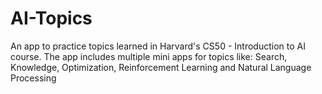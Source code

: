 # AI-Topics
An app to practice topics learned in Harvard's CS50 - Introduction to AI course. The app includes multiple mini apps for topics like:  Search, Knowledge, Optimization, Reinforcement Learning and Natural Language Processing
